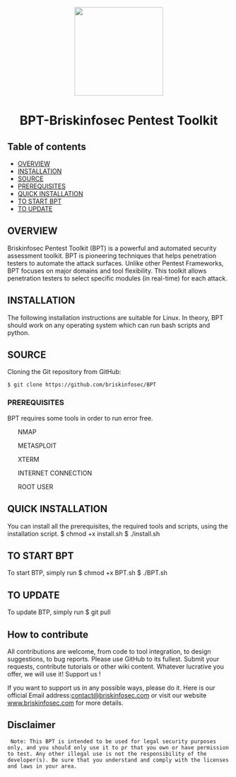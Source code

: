 <p align="center">
<img width="200" src="https://www.briskinfosec.com/themes/new_theme/user_template/images/resources/logo.png" /><br>
<h1 align="center"> BPT-Briskinfosec Pentest Toolkit
 </h1>
</p>


## Table of contents
- [OVERVIEW](#OVERVIEW)
- [INSTALLATION](#INSTALLATION)
- [SOURCE](#SOURCE)
- [PREREQUISITES](#PREREQUISITES)
- [QUICK INSTALLATION](#QUICK-INSTALLATION)
- [TO START BPT](#TO-START-BPT)
- [TO UPDATE](#TO-UPDATE)

## OVERVIEW
Briskinfosec Pentest Toolkit (BPT) is a powerful and automated security assessment toolkit. BPT is pioneering
techniques that helps penetration testers to automate the attack surfaces. Unlike other Pentest Frameworks, BPT
focuses on major domains and tool flexibility. This toolkit allows penetration testers to select specific modules (in
real-time) for each attack.

## INSTALLATION 

The following installation instructions are suitable for Linux. In theory, BPT should work on any operating system which
can run bash scripts and python.

## SOURCE
Cloning the Git repository from GitHub:
```
$ git clone https://github.com/briskinfosec/BPT
```

### PREREQUISITES 
BPT requires some tools in order to run error free.
  <ul> NMAP </ul>
  <ul> METASPLOIT </ul>
  <ul> XTERM </ul>
  <ul> INTERNET CONNECTION </ul>
  <ul> ROOT USER</ul>

## QUICK INSTALLATION
You can install all the prerequisites, the required tools and scripts, using the installation script.
$ chmod +x install.sh
$ ./install.sh

## TO START BPT
To start BTP, simply run
$ chmod +x BPT.sh
$ ./BPT.sh

## TO UPDATE
To update BTP, simply run
$ git pull

## How to contribute

All contributions are welcome, from code to tool integration, to design suggestions, to bug reports. Please use GitHub to its fullest. Submit your requests, contribute tutorials or other wiki content. Whatever lucrative you offer, we will use it!
Support us !

If you want to support us in any possible ways, please do it. Here is our official Email address:contact@briskinfosec.com or visit our website www.briskinfosec.com for more details.
  
 ## Disclaimer
 
     Note: This BPT is intended to be used for legal security purposes only, and you should only use it to pr that you own or have permission to test. Any other illegal use is not the responsibility of the developer(s). Be sure that you understand and comply with the licenses and laws in your area.

